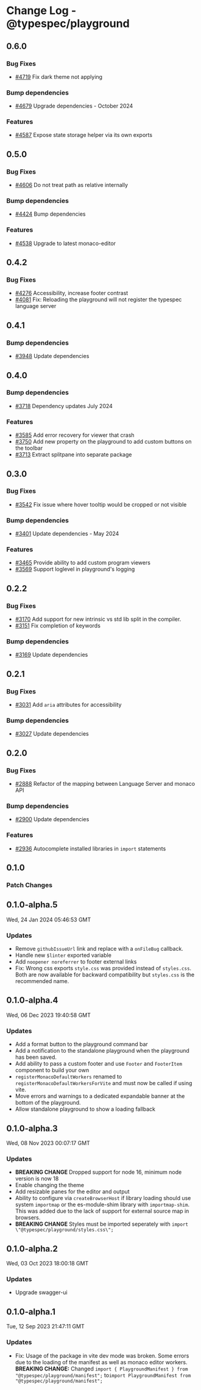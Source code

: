 # Change Log - @typespec/playground

## 0.6.0

### Bug Fixes

- [#4719](https://github.com/microsoft/typespec/pull/4719) Fix dark theme not applying

### Bump dependencies

- [#4679](https://github.com/microsoft/typespec/pull/4679) Upgrade dependencies - October 2024

### Features

- [#4587](https://github.com/microsoft/typespec/pull/4587) Expose state storage helper via its own exports


## 0.5.0

### Bug Fixes

- [#4606](https://github.com/microsoft/typespec/pull/4606) Do not treat path as relative internally

### Bump dependencies

- [#4424](https://github.com/microsoft/typespec/pull/4424) Bump dependencies

### Features

- [#4538](https://github.com/microsoft/typespec/pull/4538) Upgrade to latest monaco-editor


## 0.4.2

### Bug Fixes

- [#4276](https://github.com/microsoft/typespec/pull/4276) Accessibility, increase footer contrast
- [#4081](https://github.com/microsoft/typespec/pull/4081) Fix: Reloading the playground will not register the typespec language server


## 0.4.1

### Bump dependencies

- [#3948](https://github.com/microsoft/typespec/pull/3948) Update dependencies


## 0.4.0

### Bump dependencies

- [#3718](https://github.com/microsoft/typespec/pull/3718) Dependency updates July 2024

### Features

- [#3585](https://github.com/microsoft/typespec/pull/3585) Add error recovery for viewer that crash
- [#3750](https://github.com/microsoft/typespec/pull/3750) Add new property on the playground to add custom buttons on the toolbar
- [#3713](https://github.com/microsoft/typespec/pull/3713) Extract splitpane into separate package


## 0.3.0

### Bug Fixes

- [#3542](https://github.com/microsoft/typespec/pull/3542) Fix issue where hover tooltip would be cropped or not visible

### Bump dependencies

- [#3401](https://github.com/microsoft/typespec/pull/3401) Update dependencies - May 2024

### Features

- [#3465](https://github.com/microsoft/typespec/pull/3465) Provide ability to add custom program viewers
- [#3569](https://github.com/microsoft/typespec/pull/3569) Support loglevel in playground's logging


## 0.2.2

### Bug Fixes

- [#3170](https://github.com/microsoft/typespec/pull/3170) Add support for new intrinsic vs std lib split in the compiler.
- [#3151](https://github.com/microsoft/typespec/pull/3151) Fix completion of keywords

### Bump dependencies

- [#3169](https://github.com/microsoft/typespec/pull/3169) Update dependencies


## 0.2.1

### Bug Fixes

- [#3031](https://github.com/microsoft/typespec/pull/3031) Add `aria` attributes for accessibility

### Bump dependencies

- [#3027](https://github.com/microsoft/typespec/pull/3027) Update dependencies


## 0.2.0

### Bug Fixes

- [#2888](https://github.com/microsoft/typespec/pull/2888) Refactor of the mapping between Language Server and monaco API

### Bump dependencies

- [#2900](https://github.com/microsoft/typespec/pull/2900) Update dependencies

### Features

- [#2936](https://github.com/microsoft/typespec/pull/2936) Autocomplete installed libraries in `import` statements


## 0.1.0

### Patch Changes



## 0.1.0-alpha.5

Wed, 24 Jan 2024 05:46:53 GMT

### Updates

- Remove `githubIssueUrl` link and replace with a `onFileBug` callback.
- Handle new `$linter` exported variable
- Add `noopener noreferrer` to footer external links
- Fix: Wrong css exports `style.css` was provided instead of `styles.css`. Both are now available for backward compatibility but `styles.css` is the recommended name.

## 0.1.0-alpha.4

Wed, 06 Dec 2023 19:40:58 GMT

### Updates

- Add a format button to the playground command bar
- Add a notification to the standalone playground when the playground has been saved.
- Add ability to pass a custom footer and use `Footer` and `FooterItem` component to build your own
- `registerMonacoDefaultWorkers` renamed to `registerMonacoDefaultWorkersForVite` and must now be called if using vite.
- Move errors and warnings to a dedicated expandable banner at the bottom of the playground.
- Allow standalone playground to show a loading fallback

## 0.1.0-alpha.3

Wed, 08 Nov 2023 00:07:17 GMT

### Updates

- **BREAKING CHANGE** Dropped support for node 16, minimum node version is now 18
- Enable changing the theme
- Add resizable panes for the editor and output
- Ability to configure via `createBrowserHost` if library loading should use system `importmap` or the es-module-shim library with `importmap-shim`. This was added due to the lack of support for external source map in browsers.
- **BREAKING CHANGE** Styles must be imported seperately with `import \"@typespec/playground/styles.css\";`

## 0.1.0-alpha.2

Wed, 03 Oct 2023 18:00:18 GMT

### Updates

- Upgrade swagger-ui

## 0.1.0-alpha.1

Tue, 12 Sep 2023 21:47:11 GMT

### Updates

- Fix: Usage of the package in vite dev mode was broken. Some errors due to the loading of the manifest as well as monaco editor workers.
  **BREAKING CHANGE:** Changed `import { PlaygroundManifest } from "@typespec/playground/manifest";` to`import PlaygroundManifest from "@typespec/playground/manifest";`
